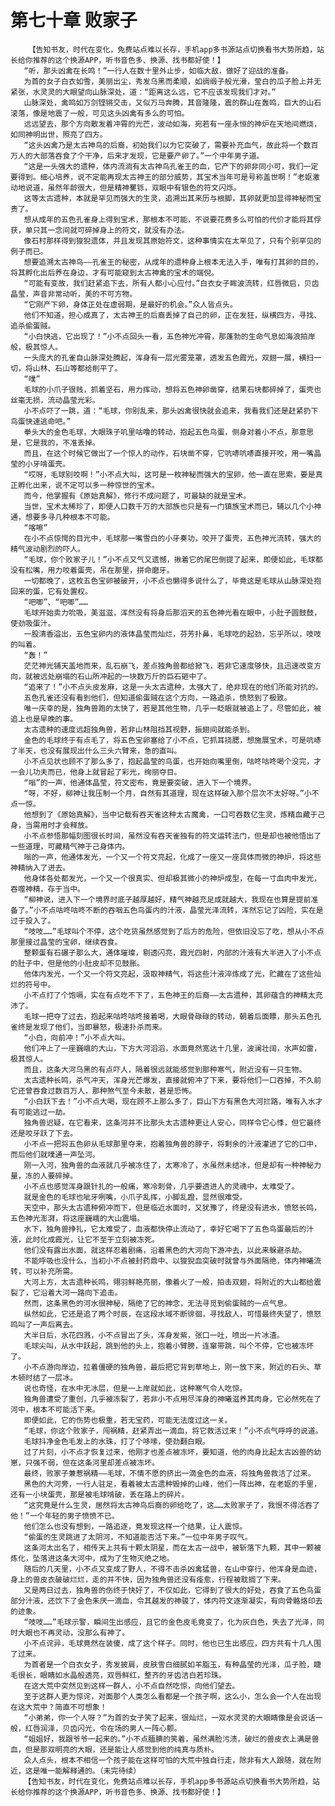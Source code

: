 # 第七十章 败家子
        【告知书友，时代在变化，免费站点难以长存，手机app多书源站点切换看书大势所趋，站长给你推荐的这个换源APP，听书音色多、换源、找书都好使！】
       “听，那头凶禽在长鸣！”一行人在数十里外止步，如临大敌，做好了迎战的准备。
       为首的女子白衣如雪，美丽出尘，秀发乌黑而柔顺，如绸缎子般光滑，莹白的瓜子脸上并无紧张，水灵灵的大眼望向山脉深处，道：“距离这么远，它不应该发现我们才对。”
       山脉深处，禽鸣如万剑铿锵交击，又似万马奔腾，其音隆隆，震的群山在轰鸣，巨大的山石滚落，像是地震了一般，可见这头凶禽有多么的可怕。
       远远望去，那个方向散发着冲霄的光芒，波动如海，宛若有一座永恒的神炉在天地间燃烧，如同神明出世，照亮了四方。
       “这头凶禽乃是太古神鸟的后裔，初始我们以为它突破了，需要补充血气，故此将一个数百万人的大部落吞食了个干净，后来才发现，它是要产卵了。”一个中年男子道。
       “这是一头强大的遗种，体内流淌有太古神鸟孔雀王的血，它产下的卵非同小可，我们一定要得到。细心培养，说不定能再现太古神王的部分威势，其宝术当年可是号称盖世啊！”老妪激动地说道，虽然年龄很大，但是精神矍铄，双眼中有银色的符文闪烁。
       这等太古遗种，本就是罕见而强大的生灵，追溯出其来历与根脚，其卵就更加显得神秘而宝贵了。
       想从成年的五色孔雀身上得到宝术，那根本不可能，不说要花费多么可怕的代价才能将其俘获，单只其一念间就可碎掉身上的符文，就没有办法。
       像石村那样得到狻猊遗体，并且发现其原始符文，这种事情实在太罕见了，只有个别罕见的例子而已。
       想要追溯太古神鸟——孔雀王的秘密，从成年的遗种身上根本无法入手，唯有打其卵的目的，将其孵化出后养在身边，才有可能窥到太古神禽的宝术的端倪。
       “可能有变故，我们赶紧追下去，所有人都小心应付。”白衣女子眸波流转，红唇微启，贝齿晶莹，声音非常动听，美的不可方物。
       “它刚产下卵，身体正处在虚弱期，是最好的机会。”众人皆点头。
       他们不知道，担心成真了，太古神王的后裔丢掉了自己的卵，正在发狂，纵横四方，寻找、追杀偷蛋贼。
       “小白快逃，它出现了！”小不点回头一看，五色神光冲霄，那蓬勃的生命气息如海浪拍岸般，极其惊人。
       一头庞大的孔雀自山脉深处腾起，浑身有一层光雾笼罩，透发五色霞光，双翅一展，横扫一切，将山林、石山等都给削平了。
       “噗”
       毛球的小爪子很贱，抓着坚石，用力挥动，想将五色神卵凿穿，结果石块都碎掉了，蛋壳也丝毫无损，流动晶莹光彩。
       小不点吓了一跳，道：“毛球，你别乱来，那头凶禽很快就会追来，我看我们还是赶紧扔下鸟蛋快速逃命吧。”
       拳头大的金色毛球，大眼珠子叽里咕噜的转动，抱起五色鸟蛋，侧身对着小不点，那意思是，它是我的，不准丢掉。
       而且，在这个时候它做出了一个惊人的动作，石块凿不穿，它吭哧吭哧直接开咬，用一嘴晶莹的小牙啃蛋壳。
       “哎呀，毛球别咬啊！”小不点大叫，这可是一枚神秘而强大的宝卵，他一直在思索，要是真正孵化出来，说不定可以多一种惊世的宝术。
       而今，他掌握有《原始真解》，修行不成问题了，可最缺的就是宝术。
       当世，宝术太稀珍了，即便人口数千万的大部族也只是有一门镇族宝术而已，辅以几个小神通，想要多寻几种根本不可能。
       “喀嚓”
       在小不点惊愕的目光中，毛球那一嘴雪白的小牙奏功，咬开了蛋壳，五色神光流转，强大的精气波动剧烈的吓人。
       “毛球，你个败家子儿！”小不点又气又遗憾，揪着它的尾巴倒提了起来，即便如此，毛球都没有松嘴，用力咬着蛋壳，吊在那里，拼命磨牙。
       一切都晚了，这枚五色宝卵被破开，小不点也懒得多说什么了，毕竟这是毛球从山脉深处抱回来的蛋，它有处置权。
       “吧唧”、“吧唧”……
       毛球开始卖力吮吸，美滋滋，浑然没有将身后那滔天的五色神光看在眼中，小肚子圆鼓鼓，使劲吸蛋汁。
       一股清香溢出，五色宝卵内的液体晶莹而灿烂，芬芳扑鼻，毛球吃的起劲，忘乎所以，吱吱的叫着。
       “轰！”
       茫茫神光铺天盖地而来，乱石崩飞，差点独角兽都给掀飞，若非它速度够快，且迅速改变方向，就被远处崩塌的石山所冲起的一块数万斤的巨石砸中了。
       “追来了！”小不点头皮发麻，这是一头太古遗种，太强大了，绝非现在的他们所能对抗的。
       五色孔雀还没有看到他们，但知道偷蛋贼在这个方向，一路追杀，愤怒到了极致。
       唯一庆幸的是，独角兽跑的太快了，若是其他生物，几乎一眨眼就被追上了，尽管如此，被追上也是早晚的事。
       太古遗种的速度远超独角兽，若非山林阻挡其视野，振翅间就能杀到。
       金色的毛球终于有点毛了，将五色宝卵塞给了小不点，它抓耳挠腮，想施展宝术，可是吭哧了半天，也没有展现出什么三头六臂来，急的直叫。
       小不点见状也顾不了那么多了，抱起晶莹的鸟蛋，也开始向嘴里倒，咕咚咕咚喝个没完，才一会儿功夫而已，他身上就冒起了彩光，绚丽夺目。
       “嗡”的一声，他通体晶莹，符文密布，竟是要突破，进入下一个境界。
       “呀，不好，柳神让我压制一个月，自然有其道理，现在这样破入那个层次不太好呀。”小不点一惊。
       他想到了《原始真解》，当中记载有吞天雀这种太古魔禽，一口可吞数亿生灵，炼精血藏于己身，当需用时才会释放。
       小不点参悟那幅刻图很长时间，虽然没有吞天雀独有的符文运转法门，但是却也被他悟出了一些道理，可藏精气神于己身体内。
       嗡的一声，他通体发光，一个又一个符文亮起，化成了一座又一座具体而微的神炉，将这些神精纳入了进去。
       他身体各处都发光，一个又一个很真实、但却极其微小的神炉成型，在每一寸血肉中发光，吞噬神精，存于当中。
       “柳神说，进入下一个境界时底子越厚越好，精气神越充足成就越大，我现在也算是提前准备了。”小不点咕咚咕咚不断的吞咽五色鸟蛋内的汁液，晶莹光泽流转，浑然忘记了凶险，实在是过于投入了。
       “吱吱……”毛球叫个不停，这个吃货虽然感觉到了后方的危险，但依旧没忘了吃，想从小不点那里接过晶莹的宝卵，继续吞食。
       整颗蛋有石碾子那么大，通体璀璨，剔透闪亮，霞光四射，内部的汁液有大半进入了小不点的肚子中，但是他的小肚皮却不见鼓胀。
       他体内发光，一个又一个符文亮起，汲取神精气，将这些汁液淬炼成了光，贮藏在了这些灿烂的符号中。
       小不点打了个饱嗝，实在有点吃不下了，五色神王的后裔——太古遗种，其卵蕴含的神精太充沛了。
       毛球一把夺了过去，抱起来咕咚咕咚接着喝，大眼骨碌碌的转动，朝着后面瞟，那头五色孔雀终是发现了他们，当即暴怒，极速扑杀而来。
       “小白，向前冲！”小不点大叫。
       他们冲上了一座巍峨的大山，下方大河滔滔，水面竟然宽达十几里，波澜壮阔，水声如雷，极其惊人。
       而且，这条大河乌黑的有点吓人，隔着很远就能感觉到那种寒气，附近没有一只生物。
       太古遗种长鸣，杀气冲天，浑身光芒爆发，直接就俯冲了下来，要将他们一口吞掉，不久前它还曾吞食过数百万人，那种煞气至今未散，甚是恐怖。
       “小白跃下去！”小不点大喝，现在顾不上那么多了，巨山下方有黑色大河拦路，唯有入水才有可能逃过一劫。
       独角兽迟疑，在它看来，这条河并不比那头太古遗种更让人安心，同样令它心悸，但它最终还是咬牙跃了下去。
       小不点一把将五色卵从毛球那里夺来，抱着独角兽的脖子，将剩余的汁液灌进了它的口中，而后他们就噗通一声坠河。
       刚一入河，独角兽的血液就几乎被冻住了，太寒冷了，水虽然未结冰，但是却有一种神秘力量，冻的人要碎掉。
       小不点也感觉浑身跟针扎的一般痛，寒冷刺骨，几乎要透进人的灵魂中，太难受了。
       就是金色的毛球也呲牙咧嘴，小爪子乱挥，小脚乱蹬，显然很难受。
       天空中，那头太古遗种俯冲而下，但是临近水面时，又犹豫了，终是没有进水，愤怒长鸣，五色神光澎湃，将这座巍峨的大山震塌。
       水下，独角兽挣扎，它太难受了，血液都快停止流动了，幸好它喝下了五色鸟蛋最后的汁液，此时化成霞光，让它不至于立刻被冻死。
       他们没有露出水面，就这样忍着剧痛，沿着黑色的大河向下游冲去，以此来躲避杀劫。
       不能呼吸也没什么，当初小不点被封药鼎中、以狻猊血突破时就曾与外面隔绝，体内神曦流转，可以补充所需。
       大河上方，太古遗种长鸣，翎羽鲜艳亮丽，像着火了一般，拍击双翅，将附近的大山都给震裂了，它沿着大河一路向下追击。
       然而，这条黑色的河水很神秘，隔绝了它的神念，无法寻觅到偷蛋贼的一点气息。
       纵然如此，它还是追了两个时辰，在这段水域不断徘徊，寻找敌人，可惜最终失望了，愤怒鸣叫了一声后离去。
       大半日后，水花四溅，小不点冒出了头，浑身发紫，张口一吐，喷出一片冰渣。
       毛球尖叫，从水中跃起，跳到他的头上，抱着小臂膀，连窜带跳，叫个不停，它也被冻坏了。
       小不点游向岸边，拉着僵硬的独角兽，最后把它背到草地上，刚一放下来，附近的石头、草木顿时结了一层冰。
       说也奇怪，在水中无冰层，但是一上岸就如此，这种寒气令人吃惊。
       独角兽遭受了重创，几乎被冻裂了，若非小不点用尽浑身的神曦滋养其肉身，它必然死在了河中，根本不可能活下来。
       即便如此，它的伤势也极重，若无宝药，可能无法度过这一关。
       “毛球，你这个败家子，闯祸精，赶紧弄出一滴血，将它救活过来！”小不点气呼呼的说道。
       毛球抖净金色毛发上的水珠，打了个哆嗦，使劲翻白眼。
       过了片刻，小不点才恢复过来，他刚才也差点被冻坏，要知道，他的肉身比起太古凶兽的幼崽，只强不弱，但在这条河里却差点被冻坏。
       最终，败家子兼惹祸精——毛球，不情不愿的挤出一滴金色的血液，将独角兽救活了过来。
       黑色的大河旁，一行人驻足，看着被太古遗种毁掉的山峰，他们一阵出神，在老妪的手里，还有一小块蛋壳，那是被毛球啃破，丢在路上的碎片。
       “这究竟是什么生灵，居然将太古神鸟后裔的卵给吃了，这……太败家子了，我恨不得活吞了他！”一个年轻的男子愤愤不已。
       他们怎么也没有想到，一路追逐，竟发现这样一个结果，让人震惊。
       “偷蛋的生灵跳进了太阴河，不知道能否活下来。”一位中年男子叹气。
       这条河太出名了，相传天上共有十颗太阴星，而在太古一战中，被斩落下九颗，其中一颗被炼化，坠落进这条大河中，成为了生物灭绝之地。
       随后的几天里，小不点又变成了野人，不得不击杀凶禽猛兽，在山中穿行，他浑身是血迹，身上的兽皮衣破破烂烂，走的并不快，因为独角兽还没有痊愈，行程被耽搁了下来。
       又是两日过去，独角兽的伤终于快好了，不仅如此，它得到了很大的好处，吞食了五色鸟蛋部分汁液，还饮下了金色朱厌一滴血，令其越发的神骏了，体内符文逐渐凝实，有向骨骼烙印去的迹象。
       “吱吱……”毛球示警，瞬间生出感应，且它的金色皮毛竟变了，化为灰白色，失去了光泽，同时大眼也不再灵动，没那么有神了。
       小不点诧异，毛球竟然在装傻，成了这个样子。同时，他也已生出感应，四方共有十几人围了过来。
       为首者是一个白衣女子，秀发披肩，皮肤雪白细腻如羊脂玉，有种晶莹的光泽，瓜子脸，睫毛很长，眼睛如水晶般透亮，双唇鲜红，整齐的牙齿洁白若珍珠。
       在这大荒中突然见到这样一群人，小不点自然吃惊，向他们望去。
       至于这群人更为惊诧，对面那个人类怎么看都是一个孩子啊，这么小，怎么会一个人在出现在这大荒中？简直不可想象！
       “小弟弟，你一个人呀？”为首的女子笑了起来，很灿烂，一双水灵灵的大眼睛像是会说话一般，红唇润泽，贝齿闪光，令在场的男人一阵心颤。
       “姐姐好，我跟爷爷一起来的。”小不点腼腆的笑着，虽然满脸污渍，破烂的兽皮衣上满是兽血，但是那双明亮的大眼，还是能让人感觉到他的纯真与质朴。
       众人点头，根本不相信一个孩子能在这样可怕的大荒中独自行走，除非有大人跟随，就在附近，这是唯一能解释通的。（未完待续）
       【告知书友，时代在变化，免费站点难以长存，手机app多书源站点切换看书大势所趋，站长给你推荐的这个换源APP，听书音色多、换源、找书都好使！】